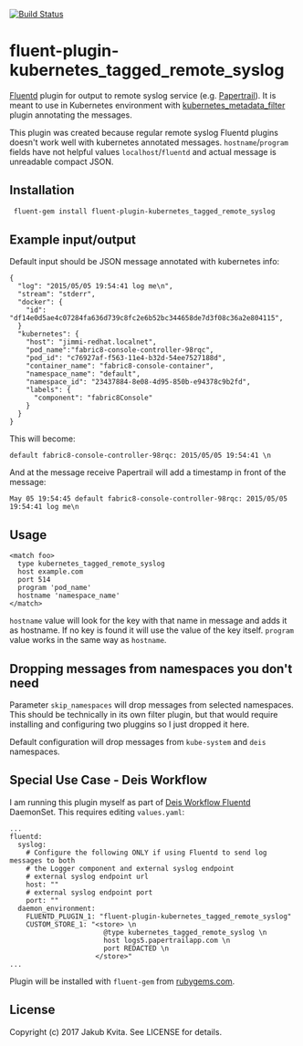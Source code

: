 [![Build Status](https://travis-ci.org/kvitajakub/fluent-plugin-kubernetes_tagged_remote_syslog.svg?branch=master)](https://travis-ci.org/kvitajakub/fluent-plugin-kubernetes_tagged_remote_syslog)

# fluent-plugin-kubernetes_tagged_remote_syslog

[Fluentd](http://fluentd.org) plugin for output to remote syslog service (e.g. [Papertrail](http://papertrailapp.com/)). It is meant to use in Kubernetes environment with [kubernetes_metadata_filter](https://github.com/fabric8io/fluent-plugin-kubernetes_metadata_filter) plugin annotating the messages.

This plugin was created because regular remote syslog Fluentd plugins doesn't work well with kubernetes annotated messages. `hostname`/`program` fields have not helpful values `localhost`/`fluentd` and actual message is unreadable compact JSON.

## Installation

```bash
 fluent-gem install fluent-plugin-kubernetes_tagged_remote_syslog
```

## Example input/output
Default input should be JSON message annotated with kubernetes info:
```
{
  "log": "2015/05/05 19:54:41 log me\n",
  "stream": "stderr",
  "docker": {
    "id": "df14e0d5ae4c07284fa636d739c8fc2e6b52bc344658de7d3f08c36a2e804115",
  }
  "kubernetes": {
    "host": "jimmi-redhat.localnet",
    "pod_name":"fabric8-console-controller-98rqc",
    "pod_id": "c76927af-f563-11e4-b32d-54ee7527188d",
    "container_name": "fabric8-console-container",
    "namespace_name": "default",
    "namespace_id": "23437884-8e08-4d95-850b-e94378c9b2fd",
    "labels": {
      "component": "fabric8Console"
    }
  }
}
```
This will become:
```
default fabric8-console-controller-98rqc: 2015/05/05 19:54:41 \n
```

And at the message receive Papertrail will add a timestamp in front of the message:
```
May 05 19:54:45 default fabric8-console-controller-98rqc: 2015/05/05 19:54:41 log me\n
```

## Usage
```
<match foo>
  type kubernetes_tagged_remote_syslog
  host example.com
  port 514
  program 'pod_name'
  hostname 'namespace_name'
</match>
```
`hostname` value will look for the key with that name in message and adds it as hostname. If no key is found it will use the value of the key itself.
`program` value works in the same way as `hostname`.

## Dropping messages from namespaces you don't need
Parameter `skip_namespaces` will drop messages from selected namespaces. This should be technically in its own filter plugin, but that would require installing and configuring two pluggins so I just dropped it here.

Default configuration will drop messages from `kube-system` and `deis` namespaces.

## Special Use Case - Deis Workflow

I am running this plugin myself as part of [Deis Workflow Fluentd](https://github.com/deis/fluentd) DaemonSet. This requires editing `values.yaml`:
```
...
fluentd:
  syslog:
    # Configure the following ONLY if using Fluentd to send log messages to both
    # the Logger component and external syslog endpoint
    # external syslog endpoint url
    host: ""
    # external syslog endpoint port
    port: ""
  daemon_environment:
    FLUENTD_PLUGIN_1: "fluent-plugin-kubernetes_tagged_remote_syslog"
    CUSTOM_STORE_1: "<store> \n
                       @type kubernetes_tagged_remote_syslog \n
                       host logs5.papertrailapp.com \n
                       port REDACTED \n
                     </store>"
...
```
Plugin will be installed with `fluent-gem` from [rubygems.com](https://rubygems.org/).

## License

Copyright (c) 2017 Jakub Kvita. See LICENSE for details.
